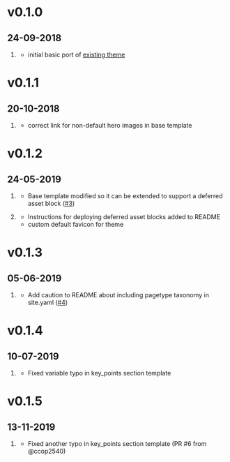 # v0.1.0
##  24-09-2018

1. [](#new)
    * initial basic port of [existing theme](https://html5up.net/landed)

# v0.1.1
##  20-10-2018

1. [](#bugfix)
    * correct link for non-default hero images in base template

# v0.1.2
##  24-05-2019

1. [](#improved)
    * Base template modified so it can be extended to support a deferred asset block ([#3](https://github.com/hughbris/grav-theme-landed/issues/3))

1. [](#new)
    * Instructions for deploying deferred asset blocks added to README
    * custom default favicon for theme

# v0.1.3
##  05-06-2019

1. [](#improved)
    * Add caution to README about including pagetype taxonomy in site.yaml ([#4](https://github.com/hughbris/grav-theme-landed/issues/4))

# v0.1.4
##  10-07-2019

1. [](#bugfix)
    * Fixed variable typo in key_points section template

# v0.1.5
##  13-11-2019

1. [](#bugfix)
    * Fixed another typo in key_points section template (PR #6 from @ccop2540)
